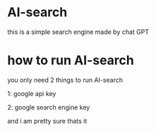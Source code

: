 # AI-search
this is a simple search engine made by chat GPT 

# how to run AI-search 
you only need 2 things to run AI-search 

1: google api key 

2: google search engine key

and i am pretty sure thats it
